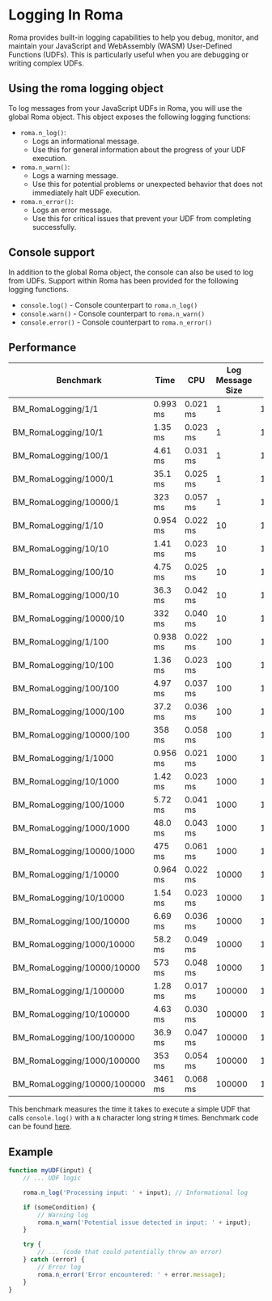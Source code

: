 # Logging In Roma

Roma provides built-in logging capabilities to help you debug, monitor, and maintain your JavaScript
and WebAssembly (WASM) User-Defined Functions (UDFs). This is particularly useful when you are
debugging or writing complex UDFs.

## Using the roma logging object

To log messages from your JavaScript UDFs in Roma, you will use the global Roma object. This object
exposes the following logging functions:

-   `roma.n_log()`:
    -   Logs an informational message.
    -   Use this for general information about the progress of your UDF execution.
-   `roma.n_warn()`:
    -   Logs a warning message.
    -   Use this for potential problems or unexpected behavior that does not immediately halt UDF
        execution.
-   `roma.n_error()`:
    -   Logs an error message.
    -   Use this for critical issues that prevent your UDF from completing successfully.

## Console support

In addition to the global Roma object, the console can also be used to log from UDFs. Support within
Roma has been provided for the following logging functions.

-   `console.log()` - Console counterpart to `roma.n_log()`
-   `console.warn()` - Console counterpart to `roma.n_warn()`
-   `console.error()` - Console counterpart to `roma.n_error()`

## Performance

| Benchmark                   | Time     | CPU      | Log Message Size | Num Log Calls |
| --------------------------- | -------- | -------- | ---------------- | ------------- |
| BM_RomaLogging/1/1          | 0.993 ms | 0.021 ms | 1                | 1             |
| BM_RomaLogging/10/1         | 1.35 ms  | 0.023 ms | 1                | 10            |
| BM_RomaLogging/100/1        | 4.61 ms  | 0.031 ms | 1                | 100           |
| BM_RomaLogging/1000/1       | 35.1 ms  | 0.025 ms | 1                | 1000          |
| BM_RomaLogging/10000/1      | 323 ms   | 0.057 ms | 1                | 10000         |
| BM_RomaLogging/1/10         | 0.954 ms | 0.022 ms | 10               | 1             |
| BM_RomaLogging/10/10        | 1.41 ms  | 0.023 ms | 10               | 10            |
| BM_RomaLogging/100/10       | 4.75 ms  | 0.025 ms | 10               | 100           |
| BM_RomaLogging/1000/10      | 36.3 ms  | 0.042 ms | 10               | 1000          |
| BM_RomaLogging/10000/10     | 332 ms   | 0.040 ms | 10               | 10000         |
| BM_RomaLogging/1/100        | 0.938 ms | 0.022 ms | 100              | 1             |
| BM_RomaLogging/10/100       | 1.36 ms  | 0.023 ms | 100              | 10            |
| BM_RomaLogging/100/100      | 4.97 ms  | 0.037 ms | 100              | 100           |
| BM_RomaLogging/1000/100     | 37.2 ms  | 0.036 ms | 100              | 1000          |
| BM_RomaLogging/10000/100    | 358 ms   | 0.058 ms | 100              | 10000         |
| BM_RomaLogging/1/1000       | 0.956 ms | 0.021 ms | 1000             | 1             |
| BM_RomaLogging/10/1000      | 1.42 ms  | 0.023 ms | 1000             | 10            |
| BM_RomaLogging/100/1000     | 5.72 ms  | 0.041 ms | 1000             | 100           |
| BM_RomaLogging/1000/1000    | 48.0 ms  | 0.043 ms | 1000             | 1000          |
| BM_RomaLogging/10000/1000   | 475 ms   | 0.061 ms | 1000             | 10000         |
| BM_RomaLogging/1/10000      | 0.964 ms | 0.022 ms | 10000            | 1             |
| BM_RomaLogging/10/10000     | 1.54 ms  | 0.023 ms | 10000            | 10            |
| BM_RomaLogging/100/10000    | 6.69 ms  | 0.036 ms | 10000            | 100           |
| BM_RomaLogging/1000/10000   | 58.2 ms  | 0.049 ms | 10000            | 1000          |
| BM_RomaLogging/10000/10000  | 573 ms   | 0.048 ms | 10000            | 10000         |
| BM_RomaLogging/1/100000     | 1.28 ms  | 0.017 ms | 100000           | 1             |
| BM_RomaLogging/10/100000    | 4.63 ms  | 0.030 ms | 100000           | 10            |
| BM_RomaLogging/100/100000   | 36.9 ms  | 0.047 ms | 100000           | 100           |
| BM_RomaLogging/1000/100000  | 353 ms   | 0.054 ms | 100000           | 1000          |
| BM_RomaLogging/10000/100000 | 3461 ms  | 0.068 ms | 100000           | 10000         |

This benchmark measures the time it takes to execute a simple UDF that calls `console.log()` with a
`N` character long string `M` times. Benchmark code can be found
[here](/scp/cc/roma/benchmark/test/logging_benchmark.cc).

## Example

```js
function myUDF(input) {
    // ... UDF logic

    roma.n_log('Processing input: ' + input); // Informational log

    if (someCondition) {
        // Warning log
        roma.n_warn('Potential issue detected in input: ' + input);
    }

    try {
        // ... (code that could potentially throw an error)
    } catch (error) {
        // Error log
        roma.n_error('Error encountered: ' + error.message);
    }
}
```
